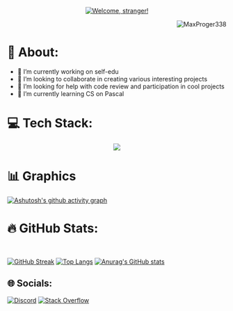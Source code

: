 <p align="center">
<a href="https://git.io/typing-svg">
  <img src="https://readme-typing-svg.demolab.com?font=Fira+Code&size=40&duration=3000&pause=2000&color=F7B316&center=true&width=450&height=60&lines=Welcome%2C+stranger!" alt="Welcome, stranger!" />
</a>

<p align="right"> <img src="https://komarev.com/ghpvc/?username=MaxProger338&color=brightgreen" alt="MaxProger338"/></p>

# 👋 About:
- 🔭 I’m currently working on self-edu<br>
- 👯 I’m looking to collaborate in creating various interesting projects<br>
- 🤝 I’m looking for help with code review and participation in cool projects<br>
- 🌱 I’m currently learning CS on Pascal<br>

# 💻 Tech Stack:
<p align="center">
  <img src="https://skillicons.dev/icons?i=vim,vscode,arch,bash,github,git,obsidian&perline=5" />
</p>

# 📊 Graphics

[![Ashutosh's github activity graph](https://github-readme-activity-graph.vercel.app/graph?username=MaxProger338&theme=merko)](https://github.com/ashutosh00710/github-readme-activity-graph)

# 🔥 GitHub Stats:
<br>

[![GitHub Streak](https://github-readme-streak-stats.herokuapp.com/?user=MaxProger338&theme=blue-green&hide_border=false)](https://git.io/streak-stats)
[![Top Langs](https://github-readme-stats.vercel.app/api/top-langs/?username=MaxProger338&theme=blue-green&hide_border=false&include_all_commits=false&count_private=false&layout=compact)](https://github.com/anuraghazra/github-readme-stats)
[![Anurag's GitHub stats](https://github-readme-stats.vercel.app/api?username=MaxProger338&theme=blue-green&hide_border=false&include_all_commits=false&count_private=false)](https://github.com/anuraghazra/github-readme-stats)

## 🌐 Socials:
[![Discord](https://img.shields.io/badge/Discord-%237289DA.svg?logo=discord&logoColor=white)](https://discordapp.com/users/1377547464944390186) [![Stack Overflow](https://img.shields.io/badge/-Stackoverflow-FE7A16?logo=stack-overflow&logoColor=white)](https://stackoverflow.com/users/28635016)
